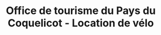 ---
title: "Office de tourisme du Pays du Coquelicot - Location de vélo"
url: /albert/office-de-tourisme-du-pays-du-coquelicot-location-de-velo/
shop: vélo
---